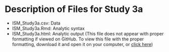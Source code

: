 # Description of Files for Study 3a

* ISM_Study3a.csv: Data
* ISM_Study3a.Rmd: Analytic syntax
* ISM_Study3a.html: Analytic output (This file does not appear with proper formatting if viewed on GitHub. To view this file with the proper formatting, download it and open it on your computer, or [click here](http://htmlpreview.github.io/?https://github.com/abrowman/ism-jpsp2017/blob/master/Study%203a/ISM_Study3a.htmls))